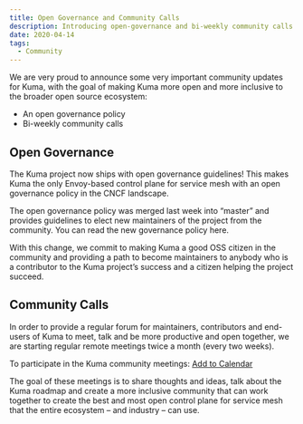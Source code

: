 ```yaml
---
title: Open Governance and Community Calls
description: Introducing open-governance and bi-weekly community calls for Kuma.  
date: 2020-04-14
tags:
  - Community
---
```


We are very proud to announce some very important community updates for Kuma, with the goal of making Kuma more open and more inclusive to the broader open source ecosystem:

* An open governance policy
* Bi-weekly community calls

## Open Governance

The Kuma project now ships with open governance guidelines! This makes Kuma the only Envoy-based control plane for service mesh with an open governance policy in the CNCF landscape.

The open governance policy was merged last week into “master” and provides guidelines to elect new maintainers of the project from the community. You can read the new governance policy here.

With this change, we commit to making Kuma a good OSS citizen in the community and providing a path to become maintainers to anybody who is a contributor to the Kuma project’s success and a citizen helping the project succeed.

## Community Calls

In order to provide a regular forum for maintainers, contributors and end-users of Kuma to meet,  talk and be more productive and open together, we are starting regular remote meetings twice a month (every two weeks).

To participate in the Kuma community meetings: [Add to Calendar](https://calendar.google.com/calendar/r?cid=a29uZ2hxLmNvbV8xbWE5NnNzZGdnZmg5ZnJyY3M5N2VwdTM4b0Bncm91cC5jYWxlbmRhci5nb29nbGUuY29t)

The goal of these meetings is to share thoughts and ideas, talk about the Kuma roadmap and create a more inclusive community that can work together to create the best and most open control plane for service mesh that the entire ecosystem – and industry – can use.
